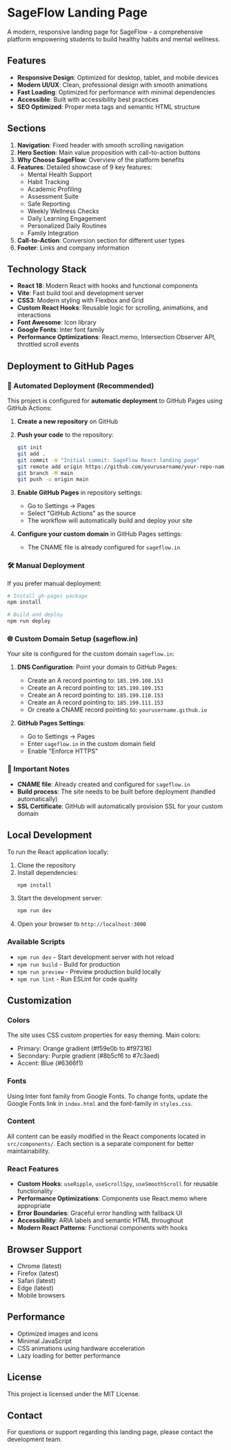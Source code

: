 # SageFlow Landing Page

A modern, responsive landing page for SageFlow - a comprehensive platform empowering students to build healthy habits and mental wellness.

## Features

- **Responsive Design**: Optimized for desktop, tablet, and mobile devices
- **Modern UI/UX**: Clean, professional design with smooth animations
- **Fast Loading**: Optimized for performance with minimal dependencies
- **Accessible**: Built with accessibility best practices
- **SEO Optimized**: Proper meta tags and semantic HTML structure

## Sections

1. **Navigation**: Fixed header with smooth scrolling navigation
2. **Hero Section**: Main value proposition with call-to-action buttons
3. **Why Choose SageFlow**: Overview of the platform benefits
4. **Features**: Detailed showcase of 9 key features:
   - Mental Health Support
   - Habit Tracking
   - Academic Profiling
   - Assessment Suite
   - Safe Reporting
   - Weekly Wellness Checks
   - Daily Learning Engagement
   - Personalized Daily Routines
   - Family Integration
5. **Call-to-Action**: Conversion section for different user types
6. **Footer**: Links and company information

## Technology Stack

- **React 18**: Modern React with hooks and functional components
- **Vite**: Fast build tool and development server
- **CSS3**: Modern styling with Flexbox and Grid
- **Custom React Hooks**: Reusable logic for scrolling, animations, and interactions
- **Font Awesome**: Icon library
- **Google Fonts**: Inter font family
- **Performance Optimizations**: React.memo, Intersection Observer API, throttled scroll events

## Deployment to GitHub Pages

### 🚀 Automated Deployment (Recommended)

This project is configured for **automatic deployment** to GitHub Pages using GitHub Actions:

1. **Create a new repository** on GitHub
2. **Push your code** to the repository:
   ```bash
   git init
   git add .
   git commit -m "Initial commit: SageFlow React landing page"
   git remote add origin https://github.com/yourusername/your-repo-name.git
   git branch -M main
   git push -u origin main
   ```

3. **Enable GitHub Pages** in repository settings:
   - Go to Settings → Pages
   - Select "GitHub Actions" as the source
   - The workflow will automatically build and deploy your site

4. **Configure your custom domain** in GitHub Pages settings:
   - The CNAME file is already configured for `sageflow.in`

### 🛠️ Manual Deployment

If you prefer manual deployment:

```bash
# Install gh-pages package
npm install

# Build and deploy
npm run deploy
```

### 🌐 Custom Domain Setup (sageflow.in)

Your site is configured for the custom domain `sageflow.in`:

1. **DNS Configuration**: Point your domain to GitHub Pages:
   - Create an A record pointing to: `185.199.108.153`
   - Create an A record pointing to: `185.199.109.153`
   - Create an A record pointing to: `185.199.110.153`
   - Create an A record pointing to: `185.199.111.153`
   - Or create a CNAME record pointing to: `yourusername.github.io`

2. **GitHub Pages Settings**:
   - Go to Settings → Pages
   - Enter `sageflow.in` in the custom domain field
   - Enable "Enforce HTTPS"

### 📝 Important Notes

- **CNAME file**: Already created and configured for `sageflow.in`
- **Build process**: The site needs to be built before deployment (handled automatically)
- **SSL Certificate**: GitHub will automatically provision SSL for your custom domain

## Local Development

To run the React application locally:

1. Clone the repository
2. Install dependencies:
   ```bash
   npm install
   ```
3. Start the development server:
   ```bash
   npm run dev
   ```
4. Open your browser to `http://localhost:3000`

### Available Scripts

- `npm run dev` - Start development server with hot reload
- `npm run build` - Build for production
- `npm run preview` - Preview production build locally
- `npm run lint` - Run ESLint for code quality

## Customization

### Colors
The site uses CSS custom properties for easy theming. Main colors:
- Primary: Orange gradient (#f59e0b to #f97316)
- Secondary: Purple gradient (#8b5cf6 to #7c3aed)
- Accent: Blue (#6366f1)

### Fonts
Using Inter font family from Google Fonts. To change fonts, update the Google Fonts link in `index.html` and the font-family in `styles.css`.

### Content
All content can be easily modified in the React components located in `src/components/`. Each section is a separate component for better maintainability.

### React Features
- **Custom Hooks**: `useRipple`, `useScrollSpy`, `useSmoothScroll` for reusable functionality
- **Performance Optimizations**: Components use React.memo where appropriate
- **Error Boundaries**: Graceful error handling with fallback UI
- **Accessibility**: ARIA labels and semantic HTML throughout
- **Modern React Patterns**: Functional components with hooks

## Browser Support

- Chrome (latest)
- Firefox (latest)
- Safari (latest)
- Edge (latest)
- Mobile browsers

## Performance

- Optimized images and icons
- Minimal JavaScript
- CSS animations using hardware acceleration
- Lazy loading for better performance

## License

This project is licensed under the MIT License.

## Contact

For questions or support regarding this landing page, please contact the development team.
